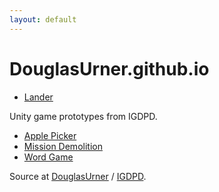 ```yaml
---
layout: default
---
```

# DouglasUrner.github.io

* [Lander](https://douglasurner.github.io/prototypes/Lander/index.html)

Unity game prototypes from IGDPD.

* [Apple Picker](https://douglasurner.github.io/prototypes/ApplePicker/index.html)
* [Mission Demolition](https://douglasurner.github.io/prototypes/MissionDemolition/index.html)
* [Word Game](https://douglasurner.github.io/prototypes/WordGame/index.html)

Source at [DouglasUrner](https://github.com/DouglasUrner) / [IGDPD](https://github.com/DouglasUrner/IGDPD).
